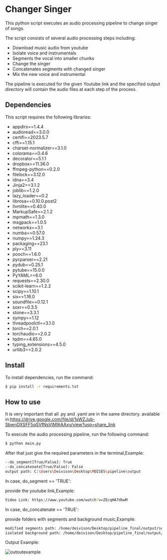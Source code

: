 # Changer Singer

This python script executes an audio processing pipeline to change singer of songs.

The script consists of several audio processing steps including:

- Download music audio from youtube
- Isolate voice and instrumentals
- Segments the vocal into smaller chunks
- Change the singer
- Concatenates segments with changed singer
- Mix the new voice and instrumental

The pipeline is executed for the given Youtube link and the specified output directory will contain the audio files at each step of the process.

## Dependencies

This script requires the following libraries:

- appdirs==1.4.4
- audioread==3.0.0
- certifi==2023.5.7
- cffi==1.15.1
- charset-normalizer==3.1.0
- colorama==0.4.6
- decorator==5.1.1
- dropbox==11.36.0
- ffmpeg-python==0.2.0
- filelock==3.12.0
- idna==3.4
- Jinja2==3.1.2
- joblib==1.2.0
- lazy_loader==0.2
- librosa==0.10.0.post2
- llvmlite==0.40.0
- MarkupSafe==2.1.2
- mpmath==1.3.0
- msgpack==1.0.5
- networkx==3.1
- numba==0.57.0
- numpy==1.24.3
- packaging==23.1
- ply==3.11
- pooch==1.6.0
- pycparser==2.21
- pydub==0.25.1
- pytube==15.0.0
- PyYAML==6.0
- requests==2.30.0
- scikit-learn==1.2.2
- scipy==1.10.1
- six==1.16.0
- soundfile==0.12.1
- soxr==0.3.5
- stone==3.3.1
- sympy==1.12
- threadpoolctl==3.1.0
- torch==2.0.1
- torchaudio==2.0.2
- tqdm==4.65.0
- typing_extensions==4.5.0
- urllib3==2.0.2

## Install 

To install dependencies, run the command:

```bash
$ pip install -r requirements.txt
```

## How to use

It is very important that all .py and .yaml are in the same directory. 
available in:https://drive.google.com/file/d/1sWZJub-SbwnDXSFF5qSVfNsVIM9jAAxy/view?usp=share_link

To execute the audio processing pipeline, run the following command:

```bash
$ python main.py
```
After that just give the required parameters in the terminal,Example:

```bash
--do_segment[True/False]: True
--do_concatenate[True/False]: False
output path: C:\Users\Deivison\Desktop\MOISES\pipeline\output
```
In case, do_segment == 'TRUE':

provide the youtube link,Example:

```bash
Video Link: https://www.youtube.com/watch?v=ZEcqHA7dbwM
```
In case, do_concatenate == 'TRUE':

provide folders with segments and background music,Example:

```bash
modified segments path: /home/deivison/Desktop/pipeline_final/output/segments
isolated background path: /home/deivison/Desktop/pipeline_final/output/isolated_background
```

Output Example:


![outoutexample](https://github.com/deivisongithub/MOISES_CEIA_code/assets/81170028/d2e27396-6b91-41e9-a845-957dfa1c6661)
